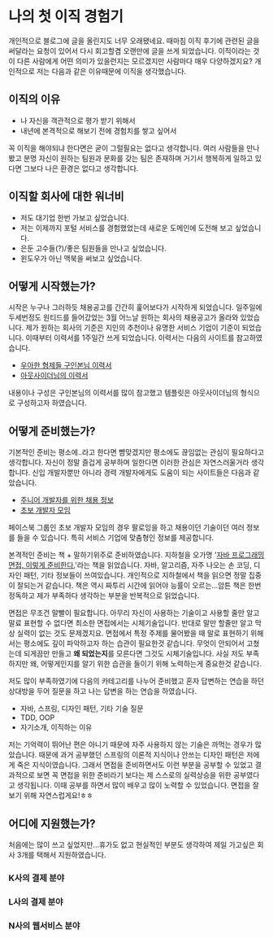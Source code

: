 # 나의 첫 이직 경험기
개인적으로 블로그에 글을 올린지도 너무 오래됐네요. 때마침 이직 후기에 관련된 글을 써달라는 요청이 있어서 다시 회고할겸 오랜만에 글을 쓰게 되었습니다. 
이직이라는 것이 다른 사람에게 어떤 의미가 있을런지는 모르겠지만 사람마다 매우 다양하겠지요? 개인적으로 저는 다음과 같은 이유때문에 이직을 생각했습니다.

## 이직의 이유
- 나 자신을 객관적으로 평가 받기 위해서
- 내년에 본격적으로 해보기 전에 경험치를 쌓고 싶어서

꼭 이직을 해야되냐 한다면은 굳이 그럴필요는 없다고 생각합니다. 여러 사람들을 만나봤고 분명 자신이 원하는 팀원과 문화를 갖는 팀은 존재하며 거기서 행복하게 일하고 있다면 
그보다 나은 환경은 없다고 생각합니다.

## 이직할 회사에 대한 워너비
- 저도 대기업 한번 가보고 싶었습니다.
- 저는 이제까지 포털 서비스를 경험했었는데 새로운 도메인에 도전해 보고 싶었습니다.
- 은둔 고수들(?)/좋은 팀원들을 만나고 싶었습니다.
- 윈도우가 아닌 맥북을 써보고 싶었습니다.

## 어떻게 시작했는가?
시작은 누구나 그러하듯 채용공고를 간간히 훑어보다가 시작하게 되었습니다. 일주일에 두세번정도 원티드를 들어갔었는 3월 어느날 원하는 회사의 채용공고가 올라와 있었습니다. 
제가 원하는 회사의 기준은 지인의 추천이나 유명한 서비스 기업이 기준이 되었습니다. 이때부터 이력서를 1주일간 쓰게 되었습니다. 이력서는 다음의 사이트를 참고하였습니다.

- [우아한 형제들 구인본님 이력서](http://woowabros.github.io/experience/2017/07/17/resume.html)
- [아웃사이더님의 이력서](https://blog.outsider.ne.kr/1234)

내용이나 구성은 구인본님의 이력서를 많이 참고했고 템플릿은 아웃사이더님의 형식으로 구성하고자 하였습니다. 

## 어떻게 준비했는가?
기본적인 준비는 평소에..라고 한다면 뺨맞겠지만 평소에도 끊임없는 관심이 필요하다고 생각합니다. 자신이 정말 즐겁게 공부하며 일한다면 이러한 관심은 자연스러울거라 생각합니다. 
신입 개발자뿐만 아니라 경력 개발자에게도 도움이 되는 사이트들은 다음과 같았습니다.

- [주니어 개발자를 위한 채용 정보](https://github.com/jojoldu/junior-recruit-scheduler/blob/master/README.md)
- [초보 개발자 모임](https://www.facebook.com/devbeginner/)

페이스북 그룹인 초보 개발자 모임의 경우 팔로잉을 하고 채용이던 기술이던 여러 정보를 들을 수 있습니다. 특히 서비스 기업에 맞춤형인 정보를 제공합니다. 

본격적인 준비는 책 + 말하기위주로 준비하였습니다. 지하철을 오가명 '[자바 프로그래밍 면접, 이렇게 준비한다.](http://www.yes24.com/24/Goods/15860760?Acode=101)'라는 책을 읽었습니다. 자바, 알고리즘, 자주 나오는 손 코딩, 디자인 패턴, 기타 정보들이 쓰여있습니다. 개인적으로 지하철에서 책을 읽으면 정말 집중이 잘되는거 같습니다. 책은 역시 짜투리 시간에 읽어야 능률이 오르는...암튼 책은 한번 정독하고 제가 부족하다 생각하는 부분을 반복적으로 읽었습니다.

면접은 무조건 말빨이 필요합니다. 아무리 자신이 사용하는 기술이고 사용할 줄만 알고 말료 표현할 수 없다면 최소한 면접에서는 시체기술입니다. 반대로 말만 할줄만 알고 막상 실력이 없는 것도 문제겠지요. 면접에서 특정 주제를 물어봤을 때 말로 표현하기 위해서는 평소에도 깊이 파악하고자 하는 습관이 필요한것 같습니다. 무엇이 안되어서 고쳤는데 되게끔만 만들고 **왜 되었는지**를 모른다면 그것도 시체기술입니다. 사실 저도 부족하지만 왜, 어떻게인지를 알기 위한 습관을 들이기 위해 노력하는게 중요한것 같습니다.

저도 많이 부족하였기에 다음의 카테고리를 나누어 준비했고 혼자 답변하는 연습을 하던 상대방을 두어 질문을 하고 나는 답변을 하는 연습을 하였습니다.

- 자바, 스프링, 디자인 패턴, 기타 기술 질문
- TDD, OOP
- 자기소개, 이직하는 이유

저는 기억력이 뛰어난 편은 아니기 때문에 자주 사용하지 않는 기술은 까먹는 경우가 많았습니다. 때문에 과거 공부했던 스프링의 이론적 지식이나 안쓰는 디자인 패턴은 저에게 죽은 지식이였습니다. 그래서 면접을 준비하면서도 이런 부분을 공부할 수 있었고 결과적으로 보면 
꼭 면접을 위한 준비라기 보다는 제 스스로의 실력상승을 위한 공부였다고 생각됩니다. 이때 공부를 하면서 많이 배우고 많이 노력할 수 있었습니다. 면접을 잘 보기 위해 자연스럽게요!ㅎㅎ

## 어디에 지원했는가?
처음에는 많이 쓰고 싶었지만...휴가도 없고 현실적인 부분도 생각하여 제일 가고싶은 회사 3개를 택해서 지원하였습니다.

### K사의 결제 분야

### L사의 결제 분야

### N사의 웹서비스 분야

